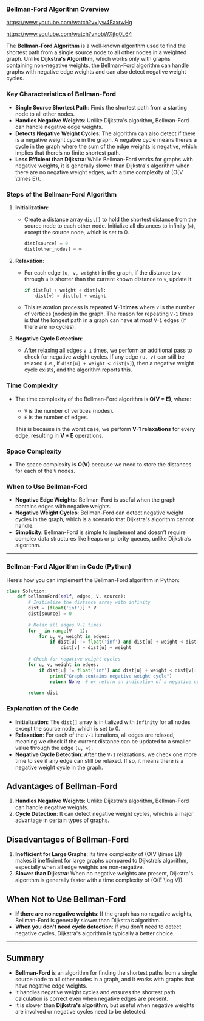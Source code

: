 ### **Bellman-Ford Algorithm Overview**
https://www.youtube.com/watch?v=lyw4FaxrwHg

https://www.youtube.com/watch?v=obWXjtg0L64

The **Bellman-Ford Algorithm** is a well-known algorithm used to find the shortest path from a single source node to all other nodes in a weighted graph. Unlike **Dijkstra's Algorithm**, which works only with graphs containing non-negative weights, the Bellman-Ford algorithm can handle graphs with negative edge weights and can also detect negative weight cycles.

### **Key Characteristics of Bellman-Ford**
- **Single Source Shortest Path**: Finds the shortest path from a starting node to all other nodes.
- **Handles Negative Weights**: Unlike Dijkstra's algorithm, Bellman-Ford can handle negative edge weights.
- **Detects Negative Weight Cycles**: The algorithm can also detect if there is a negative weight cycle in the graph. A negative cycle means there’s a cycle in the graph where the sum of the edge weights is negative, which implies that there’s no finite shortest path.
- **Less Efficient than Dijkstra**: While Bellman-Ford works for graphs with negative weights, it is generally slower than Dijkstra's algorithm when there are no negative weight edges, with a time complexity of \(O(V \times E)\).

### **Steps of the Bellman-Ford Algorithm**

1. **Initialization**:
   - Create a distance array `dist[]` to hold the shortest distance from the source node to each other node. Initialize all distances to infinity (`∞`), except the source node, which is set to 0.
     ```python
     dist[source] = 0
     dist[other_nodes] = ∞
     ```

2. **Relaxation**:
   - For each edge `(u, v, weight)` in the graph, if the distance to `v` through `u` is shorter than the current known distance to `v`, update it:
     ```python
     if dist[u] + weight < dist[v]:
         dist[v] = dist[u] + weight
     ```
   - This relaxation process is repeated **V-1 times** where `V` is the number of vertices (nodes) in the graph. The reason for repeating `V-1` times is that the longest path in a graph can have at most `V-1` edges (if there are no cycles).

3. **Negative Cycle Detection**:
   - After relaxing all edges `V-1` times, we perform an additional pass to check for negative weight cycles. If any edge `(u, v)` can still be relaxed (i.e., if `dist[u] + weight < dist[v]`), then a negative weight cycle exists, and the algorithm reports this.

### **Time Complexity**
- The time complexity of the Bellman-Ford algorithm is **O(V * E)**, where:
  - `V` is the number of vertices (nodes).
  - `E` is the number of edges.
  
  This is because in the worst case, we perform **V-1 relaxations** for every edge, resulting in **V * E** operations.

### **Space Complexity**
- The space complexity is **O(V)** because we need to store the distances for each of the `V` nodes.

### **When to Use Bellman-Ford**
- **Negative Edge Weights**: Bellman-Ford is useful when the graph contains edges with negative weights.
- **Negative Weight Cycles**: Bellman-Ford can detect negative weight cycles in the graph, which is a scenario that Dijkstra's algorithm cannot handle.
- **Simplicity**: Bellman-Ford is simple to implement and doesn’t require complex data structures like heaps or priority queues, unlike Dijkstra’s algorithm.

---

### **Bellman-Ford Algorithm in Code (Python)**

Here’s how you can implement the Bellman-Ford algorithm in Python:

```python
class Solution:
    def bellmanFord(self, edges, V, source):
        # Initialize the distance array with infinity
        dist = [float('inf')] * V
        dist[source] = 0
        
        # Relax all edges V-1 times
        for _ in range(V - 1):
            for u, v, weight in edges:
                if dist[u] != float('inf') and dist[u] + weight < dist[v]:
                    dist[v] = dist[u] + weight
        
        # Check for negative weight cycles
        for u, v, weight in edges:
            if dist[u] != float('inf') and dist[u] + weight < dist[v]:
                print("Graph contains negative weight cycle")
                return None  # or return an indication of a negative cycle
        
        return dist
```

### **Explanation of the Code**
- **Initialization**: The `dist[]` array is initialized with `infinity` for all nodes except the source node, which is set to 0.
- **Relaxation**: For each of the `V-1` iterations, all edges are relaxed, meaning we check if the current distance can be updated to a smaller value through the edge `(u, v)`.
- **Negative Cycle Detection**: After the `V-1` relaxations, we check one more time to see if any edge can still be relaxed. If so, it means there is a negative weight cycle in the graph.

## **Advantages of Bellman-Ford**
1. **Handles Negative Weights**: Unlike Dijkstra's algorithm, Bellman-Ford can handle negative weights.
2. **Cycle Detection**: It can detect negative weight cycles, which is a major advantage in certain types of graphs.

## **Disadvantages of Bellman-Ford**
1. **Inefficient for Large Graphs**: Its time complexity of \(O(V \times E)\) makes it inefficient for large graphs compared to Dijkstra’s algorithm, especially when all edge weights are non-negative.
2. **Slower than Dijkstra**: When no negative weights are present, Dijkstra's algorithm is generally faster with a time complexity of \(O(E \log V)\).

## **When Not to Use Bellman-Ford**
- **If there are no negative weights**: If the graph has no negative weights, Bellman-Ford is generally slower than Dijkstra’s algorithm.
- **When you don't need cycle detection**: If you don't need to detect negative cycles, Dijkstra's algorithm is typically a better choice.

---

## **Summary**
- **Bellman-Ford** is an algorithm for finding the shortest paths from a single source node to all other nodes in a graph, and it works with graphs that have negative edge weights.
- It handles negative weight cycles and ensures the shortest path calculation is correct even when negative edges are present.
- It is slower than **Dijkstra's algorithm**, but useful when negative weights are involved or negative cycles need to be detected.
